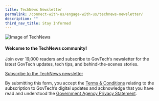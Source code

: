```yaml
---
title: TechNews Newsletter
permalink: /connect-with-us/engage-with-us/technews-newsletter/
description: ""
third_nav_title: Stay Informed
---
```

![Image of TechNews](https://d33wubrfki0l68.cloudfront.net/1a641c70cd44a129a6f979edd891e20f8dfcdc4f/00ff9/images/technews/technews-logo.png)

#### **Welcome to the TechNews community!**

Join over 19,000 readers and subscribe to GovTech’s newsletter for the latest GovTech updates, tech tips, and behind-the-scenes stories.

[Subscribe to the TechNews newsletter](https://www.tech.gov.sg/media/technews/subscribe)

By submitting this form, you accept the [Terms & Conditions](https://www.tech.gov.sg/files/GovTech-Subscription-Terms-Conditions-2021.pdf) relating to the subscription to GovTech’s digital updates and acknowledge that you have read and understood the [Government Agency Privacy Statement](https://www.tech.gov.sg/privacy/).